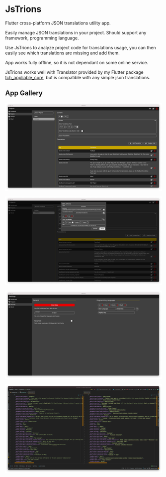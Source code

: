 # JsTrions

Flutter cross-platform JSON translations utility app.

Easily manage JSON translations in your project. Should support any framework, programming language. 

Use JsTrions to analyze project code for translations usage, you can then easily see which translations are missing and add them.

App works fully offline, so it is not dependant on some online service.

JsTrions works well with Translator provided by my Flutter package [tch_appliable_core](https://github.com/tomaschyly/tch_appliable_core), but is compatible with any simple json translations.

## App Gallery

![Projects](/screenshots/MacOS-Projects.png)

![Edit Project](/screenshots/MacOS-Edit-Project.png)

![Settings](/screenshots/MacOS-Settings.png)

![Translations](/screenshots/MacOS-Translations.png)
